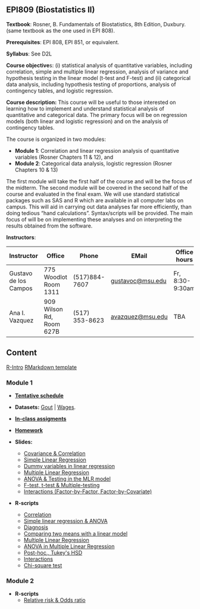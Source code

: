 ## EPI809 (Biostatistics II)

**Textbook**: Rosner, B. Fundamentals of Biostatistics, 8th Edition, Duxbury. (same textbook as the one used in EPI 808).

**Prerequisites**:	EPI 808, EPI 851, or equivalent.

**Syllabus**: See D2L

**Course objective**s: (i) statistical analysis of quantitative variables, including correlation, simple and multiple linear regression, analysis of variance and hypothesis testing in the linear model (t-test and F-test) and (ii) categorical data analysis, including hypothesis testing of proportions, analysis of contingency tables, and logistic regression. 

**Course description:** This course will be useful to those interested on learning how to implement and understand statistical analysis of quantitative and categorical data. The primary focus will be on regression models (both linear and logistic regression) and on the analysis of contingency tables. 

The course is organized in two modules:

  - **Module 1**: Correlation and linear regression analysis of quantitative variables (Rosner Chapters 11 & 12), and 
  - **Module 2**: Categorical data analysis, logistic regression (Rosner Chapters 10 & 13)

The first module will take the first half of the course and will be the focus of the midterm. The second module will be covered in the second half of the course and evaluated in the final exam. We will use standard statistical packages such as SAS and R which are available in all computer labs on campus. This will aid in carrying out data analyses far more efficiently, than doing tedious “hand calculations”. Syntax/scripts will be provided. The main focus of will be on implementing these analyses and on interpreting the results obtained from the software. 


**Instructors**:

|  Instructor  | Office  | Phone | EMail | Office hours |
| ------------- | ------------- | ------------- | ------------- |------------- |
| Gustavo de los Campos  | 775 Woodlot Room 1311|  (517)884-7607 |gustavoc@msu.edu  | Fr, 8:30-9:30am |
| Ana I. Vazquez  | 909 Wilson Rd, Room 627B|  (517) 353-8623 | avazquez@msu.edu | TBA |


## Content

[R-Intro](https://github.com/gdlc/STAT_COMP/blob/master/RIntro.md)
[RMarkdown template](https://github.com/gdlc/STAT_COMP/blob/master/RMarkdown_for_beginners.Rmd)

### Module 1
  - **[Tentative schedule](https://github.com/gdlc/EPI809/blob/master/SCHEDULE_MODULE1.md)**
  - **Datasets:** [Gout](https://github.com/gdlc/EPI809/blob/master/gout.txt) | [Wages](https://github.com/gdlc/EPI809/blob/master/wages.txt).
  - **[In-class assigments](https://github.com/gdlc/EPI809/blob/master/INCLASS.md)**
  - **[Homework](https://github.com/gdlc/EPI809/blob/master/HW.md)**
  - **Slides:** 
    - [Covariance & Correlation](https://github.com/gdlc/EPI809/blob/master/1_CORRELATION.pdf)
    - [Simple Linear Regression](https://github.com/gdlc/EPI809/blob/master/2_SIMPLE_LINEAR_REGRESSION.pdf)
    - [Dummy variables in linear regression](https://github.com/gdlc/EPI809/blob/master/3_DUMMY_VARIABLES_IN_LINEAR_REGRESSION.pdf)
    - [Multiple Linear Regression](https://github.com/gdlc/EPI809/blob/master/4_MULTIPLE_LINEAR_REGRESSION.pdf)
    - [ANOVA & Testing in the MLR model](https://github.com/gdlc/EPI809/blob/master/5_ANOVA_AND_TESTING_IN_MLR.pdf)
    - [F-test, t-test & Multiple-testing](https://github.com/gdlc/EPI809/blob/master/6_TESTING_IN_MLR_II.pdf)
    - [Interactions (Factor-by-Factor, Factor-by-Covariate)](https://github.com/gdlc/EPI809/blob/master/7_INTERACTIONS.pdf)
    
  - **R-scripts**
    - [Correlation](https://github.com/gdlc/EPI809/blob/master/CORRELATION.md)
    - [Simple linear regression & ANOVA](https://github.com/gdlc/EPI809/blob/master/ANOVA.md)
    - [Diagnosis](https://github.com/gdlc/EPI809/blob/master/DIAGNOSIS.md)
    - [Comparing two means with a linear model](https://github.com/gdlc/EPI809/blob/master/TWO_MEANS_WITH_LINEAR_MODEL.md)
    - [Multiple Linear Regression](https://github.com/gdlc/EPI809/blob/master/MULTIPLE_LINEAR_REGRESSION.md)
    - [ANOVA in Multiple Linear Regression](https://github.com/gdlc/EPI809/blob/master/ANOVA_MLR.md)
    - [Post-hoc., Tukey's HSD](https://github.com/gdlc/EPI809/blob/master/POST_HOC.md)
    - [Interactions](https://github.com/gdlc/EPI809/blob/master/INTERACTIONS.md)
    - [Chi-square test](https://github.com/gdlc/EPI809/blob/master/CHISQ.md)

### Module 2

  - **R-scripts**
    - [Relative risk & Odds ratio](https://github.com/gdlc/EPI809/blob/master/MYOCARDIAL_INFRACTION_OC.md)
